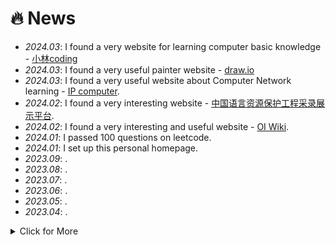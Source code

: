 # 🔥 News
- *2024.03*: I found a very website for learning computer basic knowledge - [小林coding](https://xiaolincoding.com/)
- *2024.03*: I found a very useful painter website - [draw.io](https://www.drawio.com/)
- *2024.03*: I found a very useful website about Computer Network learning - [IP computer](https://iiis.tsinghua.edu.cn/ip/).
- *2024.02*: I found a very interesting website - [中国语言资源保护工程采录展示平台](https://zhongguoyuyan.cn/index).
- *2024.02*: I found a very interesting and useful website - [OI Wiki](https://oi-wiki.org/).
- *2024.01*: I passed 100 questions on leetcode.
- *2024.01*: I set up this personal homepage.
- *2023.09*: .
- *2023.08*: .
- *2023.07*: .
- *2023.06*: .
- *2023.05*: .
- *2023.04*: .
<details>
<summary markdown="span">Click for More</summary>
<ul>
<li> <i>2022.06</i>:  One paper is accepted in my dream. </li>
</ul>
</details>
